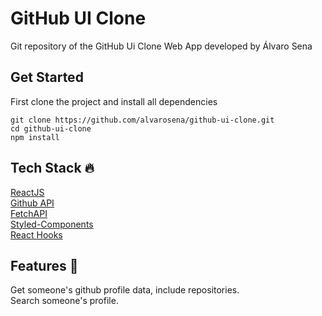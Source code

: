 # GitHub UI Clone
Git repository of the GitHub Ui Clone Web App developed by Álvaro Sena

## Get Started
First clone the project and install all dependencies
````
git clone https://github.com/alvarosena/github-ui-clone.git
cd github-ui-clone
npm install
```` 

## Tech Stack 🔥
<a href="https://react.dev/">ReactJS</a>
<br>
<a href="https://docs.github.com/en/rest">Github API</a>
<br>
<a href="https://developer.mozilla.org/en-US/docs/Web/API/Fetch_API">FetchAPI</a>
<br>
<a href="https://www.npmjs.com/package/styled-components">Styled-Components</a>
<br>
<a href="https://legacy.reactjs.org/docs/hooks-intro.html">React Hooks</a>

## Features 🚀
Get someone's github profile data, include repositories.
<br>
Search someone's profile.
